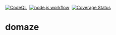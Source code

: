 [![CodeQL](https://github.com/fcapolini/domaze/actions/workflows/codeql.yml/badge.svg)](https://github.com/fcapolini/domaze/security/code-scanning/tools/CodeQL/status/)&nbsp;&nbsp;[![node.js workflow](https://github.com/fcapolini/domaze/actions/workflows/node.js.yml/badge.svg)](https://github.com/fcapolini/domaze/actions/workflows/node.js.yml)&nbsp;&nbsp;[![Coverage Status](https://coveralls.io/repos/github/fcapolini/domaze/badge.svg)](https://coveralls.io/github/fcapolini/domaze)

# domaze
